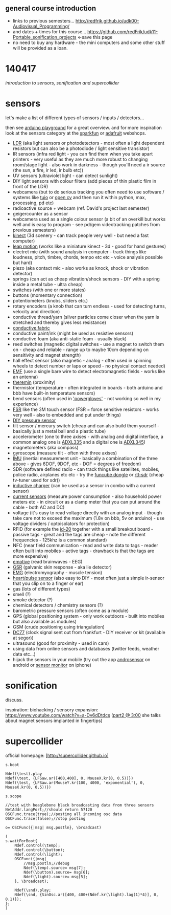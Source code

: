 general course introduction
--------------------

* links to previous semesters... <http://redfrik.github.io/udk00-Audiovisual_Programming/>
* and dates + times for this course... <https://github.com/redFrik/udk11-Portable_sonification_projects> <-save this page
* no need to buy any hardware - the mini computers and some other stuff will be provided as a loan.

140417
======

_introduction to sensors, sonification and supercollider_

sensors
=======

let's make a list of different types of sensors / inputs / detectors...

then see [arduino playground](http://playground.arduino.cc/Main/InterfacingWithHardware#InputTOC) for a great overview.  and for more inspiration look at the sensors category at the [sparkfun](https://www.sparkfun.com/categories/23) or [adafruit](http://www.adafruit.com/category/35) webshops.

* [LDR](http://en.wikipedia.org/wiki/Photodetector) (aka light sensors or photodetectors - most often a light dependent resistors but can also be a photodiode / light sensitive transistor)
* IR sensors (infra red light - you can find them when you take apart printers - very useful as they are much more robust to changing room/stage light - also work in darkness - though you'll need a ir source (the sun, a fire, ir led, ir bulb etc))
* UV sensors (ultraviolet light - can detect sunlight)
* DIY light sensors with colour filters (add pieces of thin plastic film in front of the LDR)
* webcamera (but to do serious tracking you often need to use software / systems like [tuio](http://tuio.lfsaw.de) or [open cv](http://opencv.org) and then run it within python, max, processing, pd etc)
* radioactive source + webcam (ref. David's project last semester)
* geigercounter as a sensor
* webcamera used as a single colour sensor (a bit of an overkill but works well and is easy to program - see pd/gem videotracking patches from previous semesters)
* [kinect](http://en.wikipedia.org/wiki/Kinect) (3d scenery - can track people very well - but need a fast computer)
* [leap motion](http://www.onformative.com/lab/leapmotionp5/) (works like a miniature kinect - 3d - good for hand gestures)
* electret mic (with sound analysis in computer - track things like loudness, pitch, timbre, chords, tempo etc etc - voice analysis possible but hard)
* piezo (aka contact mic - also works as knock, shock or vibration detector)
* springs (can act as cheap vibration/shock sensors - DIY with a spring inside a metal tube - ultra cheap)
* switches (with one or more states)
* buttons (momentary connection)
* potentiometers (knobs, sliders etc.)
* rotary encoders (a knob that can turn endless - used for detecting turns, velocity and direction)
* conductive thread/yarn (silver particles come closer when the yarn is stretched and thereby gives less resistance)
* [conductive fabric](http://www.instructables.com/id/Flexible-Fabric-Pressure-Sensor/)
* conductive paint/ink (might be used as resistive sensors)
* conductive foam (aka anti-static foam - usually black)
* reed switches (magnetic digital switches - use a magnet to switch them on - cheap and reliable - range up to maybe 10cm depending on sensitivity and magnet strength)
* hall effect sensor (also magnetic - analog - often used in spinning wheels to detect number or laps or speed - no physical contact needed)
* [EMF](http://www.instructables.com/id/Arduino-EMF-Detector/) (use a single bare wire to detect electromagnetic fields - works like an antenna)
* [theremin](http://en.wikipedia.org/wiki/Theremin) (proximity)
* thermistor (temperature - often integrated in boards - both arduino and bbb have built-in temperature sensors)
* bend sensors (often used in ['powergloves'](http://en.wikipedia.org/wiki/Power_Glove) - not working so well in my experience)
* [FSR](http://www.openmusiclabs.com/learning/sensors/fsr/) like the 3M touch sensor (FSR = force sensitive resistors - works very well - also to embedded and put under things)
* [DIY pressure sensor](http://www.instructables.com/id/Stickytape-Sensors/)
* tilt sensor / mercury switch (cheap and can also build them yourself - basically just a metal ball and a plastic tube)
* accelerometer (one to three axises - with analog and digital interface, a common analog one is [ADXL335](https://www.sparkfun.com/products/9269) and a digital one is [ADXL345](https://www.sparkfun.com/products/9836))
* magnetometers (aka compass)
* gyroscope (measure tilt - often with three axises)
* [IMU](http://www.instructables.com/id/Accelerometer-Gyro-Tutorial/?ALLSTEPS) (inertial measurement unit - basically a combination of the three above - gives 6DOF, 9DOF, etc - DOF = degrees of freedom)
* SDR (software defined radio - can track things like satellites, mobiles, police radio, airplanes etc etc - try the [funcube dongle](http://www.funcubedongle.com) or [rtl-sdr](http://sdr.osmocom.org/trac/wiki/rtl-sdr) (cheap tv-tuner used for sdr))
* [inductive charger](http://www.adafruit.com/products/1407) (can be used as a sensor in combo with a current sensor)
* [current sensors](http://www.adafruit.com/products/904) (measure power consumption - also household power meters etc - in circuit or as a clamp meter that you can put around the cable - both AC and DC)
* voltage (it's easy to read voltage directly with an analog input - though take care not to exceed the maximum (1.8v on bbb, 5v on arduino) - use voltage dividers / optoisolators for protection)
* RFID (for example the [id-20](https://www.sparkfun.com/products/11828) together with a small breakout board - passive tags - great and the tags are cheap - note the different frequencies - 125khz is a common standard)
* NFC (near field communication - read and write data to tags - reader often built into mobiles - active tags - drawback is that the tags are more expensive)
* [emotive](http://emotiv.com) (read brainwaves - EEG)
* [GSR](http://www.cooking-hacks.com/galvanic-skin-response-sensor-gsr-sweating-ehealth-medical) (galvanic skin response - aka lie detector)
* [EMG](https://www.sparkfun.com/products/11776) (electromyography - muscle tension)
* [heart/pulse sensor](https://www.sparkfun.com/products/11574) (also easy to DIY - most often just a simple ir-sensor that you clip on to a finger or ear)
* gas (lots of different types)
* smell (?)
* smoke detector (?)
* chemical detectors / chemistry sensors (?)
* barometric pressure sensors (often come as a module)
* GPS (global positioning system - only work outdoors - built into mobiles but also available as modules)
* GSM (crude positioning using triangulation)
* [DC77](http://en.wikipedia.org/wiki/DCF77) (clock signal sent out from frankfurt - DIY receiver or kit (available at segor))
* ultrasound (good for proximity - used in cars)
* using data from online sensors and databases (twitter feeds, weather data etc...)
* hijack the sensors in your mobile (try out the app [androsensor](https://play.google.com/store/apps/details?id=com.fivasim.androsensor) on android or [sensor monitor](https://sites.google.com/a/fuzzface.net/app//sensor-monitor) on iphone)

sonification
============

discuss.

inspiration: biohacking / sensory expansion: <https://www.youtube.com/watch?v=a-Dv6dDtdcs> ([part2 @ 3:00](https://www.youtube.com/watch?v=7RV_6Axb80g#t=179) she talks about magnet sensors implanted in fingertips)

supercollider
=============

official homepage: [http://supercollider.github.io]

```
s.boot

Ndef(\test).play
Ndef(\test, {LFSaw.ar([400,400], 0, MouseX.kr(0, 0.5))})
Ndef(\test, {LFSaw.ar(MouseY.kr(100, 4000, 'exponential'), 0, MouseX.kr(0, 0.5))})

s.scope
```

```
//test with beaglebone black broadcasting data from three sensors
NetAddr.langPort;//should return 57120
OSCFunc.trace(true);//posting all incoming osc data
OSCFunc.trace(false);//stop posting

o= OSCFunc({|msg| msg.postln}, \broadcast)

(
s.waitForBoot{
	Ndef.control(\temp);
	Ndef.control(\button);
	Ndef.control(\light);
	OSCFunc({|msg|
		//msg.postln;//debug
		Ndef(\temp).source= msg[7];
		Ndef(\button).source= msg[6];
		Ndef(\light).source= msg[5];
	}, \broadcast);

	Ndef(\snd).play;
	Ndef(\snd, {SinOsc.ar([400, 400+(Ndef.kr(\light).lag(1)*4)], 0, 0.1)});
};
)
```
